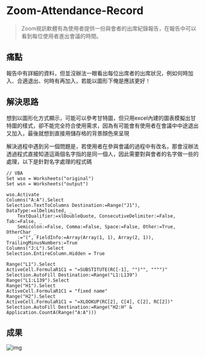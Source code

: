 # Zoom-Attendance-Record
> Zoom視訊軟體有為使用者提供一份與會者的出席紀錄報告，在報告中可以看到每位使用者進出會議的時間。

## 痛點
報告中有詳細的資料，但並沒辦法一眼看出每位出席者的出席狀況，例如何時加入、合適退出、何時有再加入，若能以圖形下俺是應該更好！

## 解決思路
想到以圖形化方式顯示，可能可以參考甘特圖，但只用excel內建的圖表模擬出甘特圖的樣式，卻不能完全符合使用需求，因為有可能會有使用者在會議中中途退出又加入，最後就想到直接用儲存格的背景顏色來呈現  

解決過程中遇到另一個問題是，若使用者在參與會議的過程中有改名，那會沒辦法透過程式直接知道這兩個名字指的是同一個人，因此需要對與會者的名字做一些的處理，以下是針對名字處理的程式碼  
```
// VBA
Set wso = Worksheets("original")
Set wsn = Worksheets("output")

wso.Activate
Columns("A:A").Select
Selection.TextToColumns Destination:=Range("J1"), DataType:=xlDelimited, _
    TextQualifier:=xlDoubleQuote, ConsecutiveDelimiter:=False, Tab:=False, _
    Semicolon:=False, Comma:=False, Space:=False, Other:=True, OtherChar _
    :="(", FieldInfo:=Array(Array(1, 1), Array(2, 1)), TrailingMinusNumbers:=True
Columns("J:L").Select
Selection.EntireColumn.Hidden = True
    
Range("L1").Select
ActiveCell.FormulaR1C1 = "=SUBSTITUTE(RC[-1], "")"", """")"
Selection.AutoFill Destination:=Range("L1:L139")
Range("L1:L139").Select
Range("H1").Select
ActiveCell.FormulaR1C1 = "fixed name"
Range("H2").Select
ActiveCell.FormulaR1C1 = "=XLOOKUP(RC[2], C[4], C[2], RC[2])"
Selection.AutoFill Destination:=Range("H2:H" & Application.CountA(Range("A:A")))
```

## 成果
![img](https://github.com/JT-427/Zoom-Attendance-Record/blob/master/zoom_demo.gif)